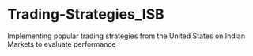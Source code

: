 # Trading-Strategies_ISB
Implementing popular trading strategies from the United States on Indian Markets to evaluate performance

